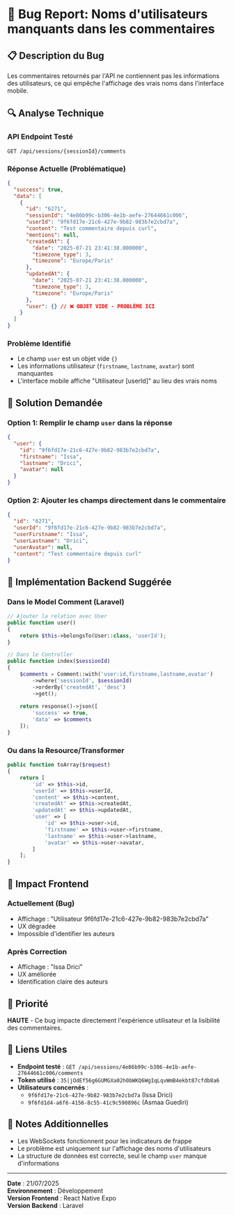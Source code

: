 # 🐛 Bug Report: Noms d'utilisateurs manquants dans les commentaires

## 📋 **Description du Bug**

Les commentaires retournés par l'API ne contiennent pas les informations des utilisateurs, ce qui empêche l'affichage des vrais noms dans l'interface mobile.

## 🔍 **Analyse Technique**

### **API Endpoint Testé**
```
GET /api/sessions/{sessionId}/comments
```

### **Réponse Actuelle (Problématique)**
```json
{
  "success": true,
  "data": [
    {
      "id": "6271",
      "sessionId": "4e86b99c-b306-4e1b-aefe-27644661c006",
      "userId": "9f6fd17e-21c6-427e-9b82-983b7e2cbd7a",
      "content": "Test commentaire depuis curl",
      "mentions": null,
      "createdAt": {
        "date": "2025-07-21 23:41:38.000000",
        "timezone_type": 3,
        "timezone": "Europe/Paris"
      },
      "updatedAt": {
        "date": "2025-07-21 23:41:38.000000",
        "timezone_type": 3,
        "timezone": "Europe/Paris"
      },
      "user": {} // ❌ OBJET VIDE - PROBLÈME ICI
    }
  ]
}
```

### **Problème Identifié**
- Le champ `user` est un objet vide `{}`
- Les informations utilisateur (`firstname`, `lastname`, `avatar`) sont manquantes
- L'interface mobile affiche "Utilisateur [userId]" au lieu des vrais noms

## 🎯 **Solution Demandée**

### **Option 1: Remplir le champ `user` dans la réponse**
```json
{
  "user": {
    "id": "9f6fd17e-21c6-427e-9b82-983b7e2cbd7a",
    "firstname": "Issa",
    "lastname": "Drici",
    "avatar": null
  }
}
```

### **Option 2: Ajouter les champs directement dans le commentaire**
```json
{
  "id": "6271",
  "userId": "9f6fd17e-21c6-427e-9b82-983b7e2cbd7a",
  "userFirstname": "Issa",
  "userLastname": "Drici",
  "userAvatar": null,
  "content": "Test commentaire depuis curl"
}
```

## 🔧 **Implémentation Backend Suggérée**

### **Dans le Model Comment (Laravel)**
```php
// Ajouter la relation avec User
public function user()
{
    return $this->belongsTo(User::class, 'userId');
}

// Dans le Controller
public function index($sessionId)
{
    $comments = Comment::with('user:id,firstname,lastname,avatar')
        ->where('sessionId', $sessionId)
        ->orderBy('createdAt', 'desc')
        ->get();
    
    return response()->json([
        'success' => true,
        'data' => $comments
    ]);
}
```

### **Ou dans la Resource/Transformer**
```php
public function toArray($request)
{
    return [
        'id' => $this->id,
        'userId' => $this->userId,
        'content' => $this->content,
        'createdAt' => $this->createdAt,
        'updatedAt' => $this->updatedAt,
        'user' => [
            'id' => $this->user->id,
            'firstname' => $this->user->firstname,
            'lastname' => $this->user->lastname,
            'avatar' => $this->user->avatar,
        ]
    ];
}
```

## 📱 **Impact Frontend**

### **Actuellement (Bug)**
- Affichage : "Utilisateur 9f6fd17e-21c6-427e-9b82-983b7e2cbd7a"
- UX dégradée
- Impossible d'identifier les auteurs

### **Après Correction**
- Affichage : "Issa Drici"
- UX améliorée
- Identification claire des auteurs

## 🚀 **Priorité**

**HAUTE** - Ce bug impacte directement l'expérience utilisateur et la lisibilité des commentaires.

## 🔗 **Liens Utiles**

- **Endpoint testé** : `GET /api/sessions/4e86b99c-b306-4e1b-aefe-27644661c006/comments`
- **Token utilisé** : `35|jOdEf56g6GUMGXa02h0bWKQ6WgIqLqvWmB4ekbt87cfdb8a6`
- **Utilisateurs concernés** : 
  - `9f6fd17e-21c6-427e-9b82-983b7e2cbd7a` (Issa Drici)
  - `9f6fd1d4-a6f6-4156-8c55-41c9c590896c` (Asmaa Guediri)

## 📝 **Notes Additionnelles**

- Les WebSockets fonctionnent pour les indicateurs de frappe
- Le problème est uniquement sur l'affichage des noms d'utilisateurs
- La structure de données est correcte, seul le champ `user` manque d'informations

---

**Date** : 21/07/2025  
**Environnement** : Développement  
**Version Frontend** : React Native Expo  
**Version Backend** : Laravel 